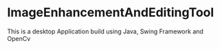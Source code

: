 # ImageEnhancementAndEditingTool
This is a desktop Application build using Java, Swing Framework and OpenCv

